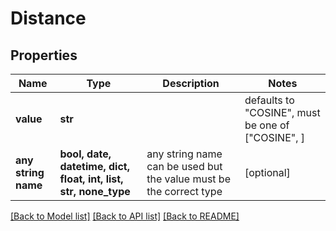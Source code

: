 # Distance


## Properties
Name | Type | Description | Notes
------------ | ------------- | ------------- | -------------
**value** | **str** |  | defaults to "COSINE",  must be one of ["COSINE", ]
**any string name** | **bool, date, datetime, dict, float, int, list, str, none_type** | any string name can be used but the value must be the correct type | [optional]

[[Back to Model list]](../README.md#documentation-for-models) [[Back to API list]](../README.md#documentation-for-api-endpoints) [[Back to README]](../README.md)


